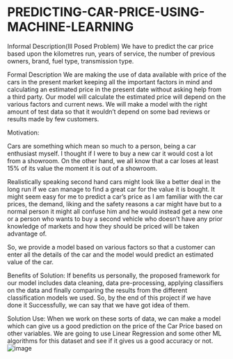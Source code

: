 # PREDICTING-CAR-PRICE-USING-MACHINE-LEARNING

Informal Description(Ill Posed Problem)
We have to predict the car price based upon the kilometres run, years of service, the number of previous owners, brand, fuel type, transmission type. 

Formal Description
We are making the use of data available with price of the cars in the present market keeping all the important factors in mind and calculating an estimated price in the present date without asking help from a third party. Our model will calculate the estimated price will depend on the various factors and current news.
We will make a model with the right amount of test data so that it wouldn’t depend on some bad reviews or results made by few customers. 

Motivation:

Cars are something which mean so much to a person, being a car enthusiast myself. I thought if I were to buy a new car it would cost a lot from a showroom. On the other hand, we all know that a car loses at least 15% of its value the moment it is out of a showroom. 

Realistically speaking second hand cars might look like a better deal in the long run if we can manage to find a great car for the value it is bought. It might seem easy for me to predict a car’s price as I am familiar with the car prices, the demand, liking and the safety reasons a car might have but to a normal person it might all confuse him and he would instead get a new one or a person who wants to buy a second vehicle who doesn’t  have any prior knowledge of markets and how they should be priced will be taken advantage of.

So, we provide a model based on various factors so that a customer can enter all the details of the car and the model would predict an estimated value of the car.
	

Benefits of Solution:
	If  benefits us personally, the proposed framework for our model includes data cleaning, data pre-processing, applying classifiers on the data and finally comparing the results from the different classification models we used. So, by the end of this project if we have done it Successfully, we can say that we have got idea of them.

Solution Use:
	 When we work on these sorts of data, we can make a model which can give us a good prediction on the price of the Car Price based on other variables. We are going to use Linear Regression and some other ML algorithms for this dataset and see if it gives us a good accuracy or not.
![image](https://user-images.githubusercontent.com/73349976/216893175-cd744fcb-46ce-4928-a48e-b45b70f28227.png)
